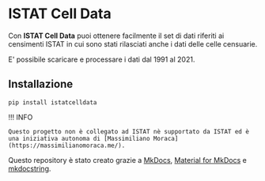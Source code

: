 # ISTAT Cell Data

Con **ISTAT Cell Data** puoi ottenere facilmente il set di dati riferiti ai censimenti ISTAT in cui sono stati 
rilasciati anche i dati delle celle censuarie.

E' possibile scaricare e processare i dati dal 1991 al 2021.

## Installazione

`pip install istatcelldata`

!!! INFO

    Questo progetto non è collegato ad ISTAT nè supportato da ISTAT ed è una iniziativa autonoma di [Massimiliano Moraca](https://massimilianomoraca.me/).

Questo repository è stato creato grazie a [MkDocs](https://www.mkdocs.org/), [Material for MkDocs](https://squidfunk.github.io/mkdocs-material) e [mkdocstring](https://mkdocstrings.github.io/).


